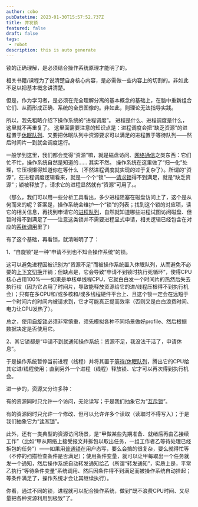 ```yaml
---
author: cobo
pubDatetime: 2023-01-30T15:57:52.737Z
title: 并发锁
featured: false
draft: false
tags:
 - robot
description: this is auto generate
---
```


锁的正确理解，是必须结合操作系统原理才能明了的。

相关书籍/课程为了说清楚自身核心内容，是必需做一些内容上的切割的。非如此不足以把基本概念讲清楚。

但是，作为学习者，是必须在完全理解分离的基本概念的基础上，在脑中重新组合它们、从而形成正确、系统的全景图像的。非如此，则理论无法指导实践。

所以，我先粗略介绍下操作系统的“进程调度”。
进程是什么、进程调度是什么，这里就不再重复了。
这里面需要注意的知识点是：进程调度会把“缺乏资源”的进程置于[休眠队列](https://www.zhihu.com/search?q=%E4%BC%91%E7%9C%A0%E9%98%9F%E5%88%97&search_source=Entity&hybrid_search_source=Entity&hybrid_search_extra=%7B%22sourceType%22%3A%22answer%22%2C%22sourceId%22%3A246760992%7D)、又要把休眠队列中资源要求可以满足的进程置于等待队列——然后时间片一到就会调度运行。

一般学到这里，我们都会觉得“资源”嘛，就是磁盘访问、[网络通信](https://www.zhihu.com/search?q=%E7%BD%91%E7%BB%9C%E9%80%9A%E4%BF%A1&search_source=Entity&hybrid_search_source=Entity&hybrid_search_extra=%7B%22sourceType%22%3A%22answer%22%2C%22sourceId%22%3A246760992%7D)之类东西：它们忙不忙，操作系统自然是知道的……
其实不然。
操作系统在这里做了“归一化”处理，它压根懒得知道你在等什么（不然进程调度就实现的过于复杂了）。所谓的“资源”，在进程调度逻辑看来，就是一个个“锁”——[请求锁](https://www.zhihu.com/search?q=%E8%AF%B7%E6%B1%82%E9%94%81&search_source=Entity&hybrid_search_source=Entity&hybrid_search_extra=%7B%22sourceType%22%3A%22answer%22%2C%22sourceId%22%3A246760992%7D)得不到满足，就是“缺乏资源”；锁被释放了，请求它的进程显然就有“资源”可用了。。

（那么，我们可以用一些分析工具看出，多少进程阻塞在磁盘访问上了，这个是从何而来的呢？答案是，操作系统会维护一个“锁”的列表；找到这个锁的对应项，读它的相关信息，再找到申请它的[进程队列](https://www.zhihu.com/search?q=%E8%BF%9B%E7%A8%8B%E9%98%9F%E5%88%97&search_source=Entity&hybrid_search_source=Entity&hybrid_search_extra=%7B%22sourceType%22%3A%22answer%22%2C%22sourceId%22%3A246760992%7D)，自然就知道哪些进程试图访问磁盘、但暂时得不到满足了——注意这类锁并不需要进程显式申请，相关逻辑已经包含在对应的[系统调用](https://www.zhihu.com/search?q=%E7%B3%BB%E7%BB%9F%E8%B0%83%E7%94%A8&search_source=Entity&hybrid_search_source=Entity&hybrid_search_extra=%7B%22sourceType%22%3A%22answer%22%2C%22sourceId%22%3A246760992%7D)里了）


有了这个基础，再看锁，就清晰明了了：

1、“自旋锁”是一种“申请不到也不知会操作系统”的锁。

这可以避免进程因被识别为“资源不足”而被操作系统置入休眠队列，从而避免不必要的[上下文切换](https://www.zhihu.com/search?q=%E4%B8%8A%E4%B8%8B%E6%96%87%E5%88%87%E6%8D%A2&search_source=Entity&hybrid_search_source=Entity&hybrid_search_extra=%7B%22sourceType%22%3A%22answer%22%2C%22sourceId%22%3A246760992%7D)开销；但缺点是，它会导致“申请不到锁时执行死循环”，使得CPU核心占用100%——如果是单核单线程CPU，它就白白发一个时间片的热然后失去执行权（因为它占用了时间片，导致能释放资源给它的进/线程压根得不到执行机会）；只有在多CPU和/或多核和/或多线程硬件平台上、且这个锁一定会在远短于一个时间片的时间内被请求到，它才可能真正提高效率（否则又是白白浪费时间、电力让CPU发热了）。

总之，使用[自旋锁](https://www.zhihu.com/search?q=%E8%87%AA%E6%97%8B%E9%94%81&search_source=Entity&hybrid_search_source=Entity&hybrid_search_extra=%7B%22sourceType%22%3A%22answer%22%2C%22sourceId%22%3A246760992%7D)必须非常慎重，须先模拟各种不同场景做好profile、然后根据数据决定是否使用它。

2、其它锁都是“申请不到就通知操作系统：资源不足，我没法干活了，申请休息”。

于是操作系统暂停当前进程（线程）并将其置于[等待/休眠队列](https://www.zhihu.com/search?q=%E7%AD%89%E5%BE%85%2F%E4%BC%91%E7%9C%A0%E9%98%9F%E5%88%97&search_source=Entity&hybrid_search_source=Entity&hybrid_search_extra=%7B%22sourceType%22%3A%22answer%22%2C%22sourceId%22%3A246760992%7D)，腾出它的CPU给其它进/线程使用；直到另外一个进程（线程）释放锁、它才可以再次得到执行机会。

  

  

进一步的，资源又分许多种：

有的资源同时只允许一个访问，无论读写；于是我们抽象它为“[互斥锁](https://www.zhihu.com/search?q=%E4%BA%92%E6%96%A5%E9%94%81&search_source=Entity&hybrid_search_source=Entity&hybrid_search_extra=%7B%22sourceType%22%3A%22answer%22%2C%22sourceId%22%3A246760992%7D)”。

有的资源同时只允许一个修改、但可以允许许多个读取（读取时不得写入）；于是我们抽象它为“[读写锁](https://www.zhihu.com/search?q=%E8%AF%BB%E5%86%99%E9%94%81&search_source=Entity&hybrid_search_source=Entity&hybrid_search_extra=%7B%22sourceType%22%3A%22answer%22%2C%22sourceId%22%3A246760992%7D)”。

此外，还有一类典型的资源访问场景，是“甲做某些先期准备、就绪后再由乙接续工作”（比如“甲从网络上接受报文并拆包以取出任务，一组工作者乙等待处理已经拆包的任务”）——如果用[普通锁](https://www.zhihu.com/search?q=%E6%99%AE%E9%80%9A%E9%94%81&search_source=Entity&hybrid_search_source=Entity&hybrid_search_extra=%7B%22sourceType%22%3A%22answer%22%2C%22sourceId%22%3A246760992%7D)在用户态写，要么会搞的很复杂，要么就得忙等（不停的扫描检查条件是否满足）；使用条件变量，就可以让甲每取出一个任务就发一个通知，然后操作系统自动转发通知给乙（所谓“转发通知”，实质上是，平常乙执行“等待条件变量”系统调用、然后因条件得不到满足而被操作系统自动挂起；等条件满足了，操作系统才会让其继续执行）。

  

你看，通过不同的锁，进程就可以配合操作系统，做到“既不浪费CPU时间、又尽量把各种资源利用到极致”了。

